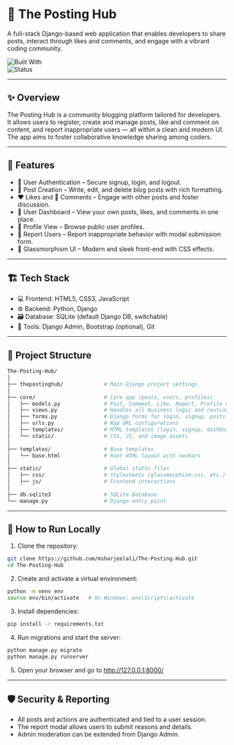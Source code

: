 # 📝 The Posting Hub

A full-stack Django-based web application that enables developers to share posts, interact through likes and comments, and engage with a vibrant coding community.

![Built With](https://img.shields.io/badge/stack-Django%20%26%20HTML%2FCSS-blue.svg)  
![Status](https://img.shields.io/badge/status-Active-lightgrey.svg)

---

## ✨ Overview

The Posting Hub is a community blogging platform tailored for developers. It allows users to register, create and manage posts, like and comment on content, and report inappropriate users — all within a clean and modern UI. The app aims to foster collaborative knowledge sharing among coders.

---

## 🚀 Features

- 🔐 User Authentication – Secure signup, login, and logout.
- 📝 Post Creation – Write, edit, and delete blog posts with rich formatting.
- ❤️ Likes and 💬 Comments – Engage with other posts and foster discussion.
- 🧾 User Dashboard – View your own posts, likes, and comments in one place.
- 👤 Profile View – Browse public user profiles.
- 🚩 Report Users – Report inappropriate behavior with modal submission form.
- 🎨 Glassmorphism UI – Modern and sleek front-end with CSS effects.

---

## 🏗️ Tech Stack

- 💻 Frontend: HTML5, CSS3, JavaScript
- ⚙️ Backend: Python, Django
- 🗃️ Database: SQLite (default Django DB, switchable)
- 🧰 Tools: Django Admin, Bootstrap (optional), Git

---

## 📂 Project Structure

```bash
The-Posting-Hub/
│
├── thepostinghub/             # Main Django project settings
│
├── core/                      # Core app (posts, users, profiles)
│   ├── models.py              # Post, Comment, Like, Report, Profile models
│   ├── views.py               # Handles all business logic and routing
│   ├── forms.py               # Django forms for login, signup, posts
│   ├── urls.py                # App URL configurations
│   ├── templates/             # HTML templates (login, signup, dashboard, etc.)
│   └── static/                # CSS, JS, and image assets
│
├── templates/                 # Base templates
│   └── base.html              # Root HTML layout with navbars
│
├── static/                    # Global static files
│   ├── css/                   # Stylesheets (glassmorphism.css, etc.)
│   ├── js/                    # Frontend interactions
│
├── db.sqlite3                 # SQLite Database
└── manage.py                  # Django entry point
```

---

## 🧪 How to Run Locally

1. Clone the repository:

```bash
git clone https://github.com/msharjeelali/The-Posting-Hub.git
cd The-Posting-Hub
```

2. Create and activate a virtual environment:

```bash
python -m venv env
source env/bin/activate   # On Windows: env\Scripts\activate
```

3. Install dependencies:

```bash
pip install -r requirements.txt
```

4. Run migrations and start the server:

```bash
python manage.py migrate
python manage.py runserver
```

5. Open your browser and go to http://127.0.0.1:8000/

---

## 🛡️ Security & Reporting

- All posts and actions are authenticated and tied to a user session.
- The report modal allows users to submit reasons and details.
- Admin moderation can be extended from Django Admin.

